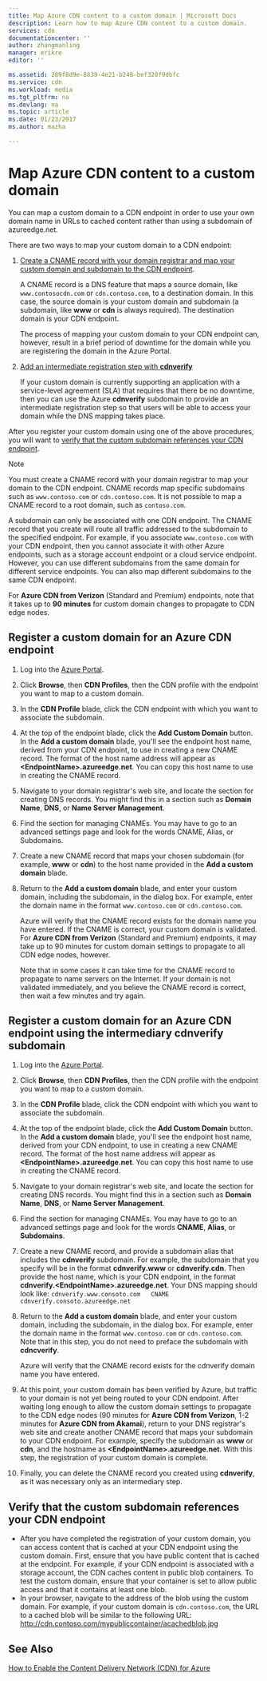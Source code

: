 ```yaml
---
title: Map Azure CDN content to a custom domain | Microsoft Docs
description: Learn how to map Azure CDN content to a custom domain.
services: cdn
documentationcenter: ''
author: zhangmanling
manager: erikre
editor: ''

ms.assetid: 289f8d9e-8839-4e21-b248-bef320f9dbfc
ms.service: cdn
ms.workload: media
ms.tgt_pltfrm: na
ms.devlang: na
ms.topic: article
ms.date: 01/23/2017
ms.author: mazha

---
```

# Map Azure CDN content to a custom domain
You can map a custom domain to a CDN endpoint in order to use your own domain name in URLs to cached content rather than using a subdomain of azureedge.net.

There are two ways to map your custom domain to a CDN endpoint:

1. [Create a CNAME record with your domain registrar and map your custom domain and subdomain to the CDN endpoint](#register-a-custom-domain-for-an-azure-cdn-endpoint).
   
    A CNAME record is a DNS feature that maps a source domain, like `www.contosocdn.com` or `cdn.contoso.com`, to a destination domain. In this case, the source domain is your custom domain and subdomain (a subdomain, like **www** or **cdn** is always required). The destination domain is your CDN endpoint.  
   
    The process of mapping your custom domain to your CDN endpoint can, however, result in a brief period of downtime for the domain while you are registering the domain in the Azure  Portal.
2. [Add an intermediate registration step with **cdnverify**](#register-a-custom-domain-for-an-azure-cdn-endpoint-using-the-intermediary-cdnverify-subdomain)
   
    If your custom domain is currently supporting an application with a service-level agreement (SLA) that requires that there be no downtime, then you can use the Azure **cdnverify** subdomain to provide an intermediate registration step so that users will be able to access your domain while the DNS mapping takes place.  

After you register your custom domain using one of the above procedures, you will want to [verify that the custom subdomain references your CDN endpoint](#verify-that-the-custom-subdomain-references-your-cdn-endpoint).

> [!NOTE]
> You must create a CNAME record with your domain registrar to map your domain to the CDN endpoint. CNAME records map specific subdomains such as `www.contoso.com` or `cdn.contoso.com`. It is not possible to map a CNAME record to a root domain, such as `contoso.com`.
> 
> A subdomain can only be associated with one CDN endpoint. The CNAME record that you create will route all traffic addressed to the subdomain to the specified endpoint.  For example, if you associate `www.contoso.com` with your CDN endpoint, then you cannot associate it with other Azure endpoints, such as a storage account endpoint or a cloud service endpoint. However, you can use different subdomains from the same domain for different service endpoints. You can also map different subdomains to the same CDN endpoint.
> 
> For **Azure CDN from Verizon** (Standard and Premium) endpoints, note that it takes up to **90 minutes** for custom domain changes to propagate to CDN edge nodes.
> 
> 

## Register a custom domain for an Azure CDN endpoint
1. Log into the [Azure Portal](https://portal.azure.com/).
2. Click **Browse**, then **CDN Profiles**, then the CDN profile with the endpoint you want to map to a custom domain.  
3. In the **CDN Profile** blade, click the CDN endpoint with which you want to associate the subdomain.
4. At the top of the endpoint blade, click the **Add Custom Domain** button.  In the **Add a custom domain** blade, you'll see the endpoint host name, derived from your CDN endpoint, to use in creating a new CNAME record. The format of the host name address will appear as **&lt;EndpointName>.azureedge.net**.  You can copy this host name to use in creating the CNAME record.  
5. Navigate to your domain registrar's web site, and locate the section for creating DNS records. You might find this in a section such as **Domain Name**, **DNS**, or **Name Server Management**.
6. Find the section for managing CNAMEs. You may have to go to an advanced settings page and look for the words CNAME, Alias, or Subdomains.
7. Create a new CNAME record that maps your chosen subdomain (for example, **www** or **cdn**) to the host name provided in the **Add a custom domain** blade. 
8. Return to the **Add a custom domain** blade, and enter your custom domain, including the subdomain, in the dialog box. For example, enter the domain name in the format `www.contoso.com` or `cdn.contoso.com`.   
   
   Azure will verify that the CNAME record exists for the domain name you have entered. If the CNAME is correct, your custom domain is validated.  For **Azure CDN from Verizon** (Standard and Premium) endpoints, it may take up to 90 minutes for custom domain settings to propagate to all CDN edge nodes, however.  
   
   Note that in some cases it can take time for the CNAME record to propagate to name servers on the Internet. If your domain is not validated immediately, and you believe the CNAME record is correct, then wait a few minutes and try again.

## Register a custom domain for an Azure CDN endpoint using the intermediary cdnverify subdomain
1. Log into the [Azure Portal](https://portal.azure.com/).
2. Click **Browse**, then **CDN Profiles**, then the CDN profile with the endpoint you want to map to a custom domain.  
3. In the **CDN Profile** blade, click the CDN endpoint with which you want to associate the subdomain.
4. At the top of the endpoint blade, click the **Add Custom Domain** button.  In the **Add a custom domain** blade, you'll see the endpoint host name, derived from your CDN endpoint, to use in creating a new CNAME record. The format of the host name address will appear as **&lt;EndpointName>.azureedge.net**.  You can copy this host name to use in creating the CNAME record.
5. Navigate to your domain registrar's web site, and locate the section for creating DNS records. You might find this in a section such as **Domain Name**, **DNS**, or **Name Server Management**.
6. Find the section for managing CNAMEs. You may have to go to an advanced settings page and look for the words **CNAME**, **Alias**, or **Subdomains**.
7. Create a new CNAME record, and provide a subdomain alias that includes the **cdnverify** subdomain. For example, the subdomain that you specify will be in the format **cdnverify.www** or **cdnverify.cdn**. Then provide the host name, which is your CDN endpoint, in the format **cdnverify.&lt;EndpointName>.azureedge.net**. Your DNS mapping should look like: `cdnverify.www.consoto.com   CNAME   cdnverify.consoto.azureedge.net`  
8. Return to the **Add a custom domain** blade, and enter your custom domain, including the subdomain, in the dialog box. For example, enter the domain name in the format `www.contoso.com` or `cdn.contoso.com`. Note that in this step, you do not need to preface the subdomain with **cdncverify**.  
   
    Azure will verify that the CNAME record exists for the cdnverify domain name you have entered.
9. At this point, your custom domain has been verified by Azure, but traffic to your domain is not yet being routed to your CDN endpoint. After waiting long enough to allow the custom domain settings to propagate to the CDN edge nodes (90 minutes for **Azure CDN from Verizon**, 1-2 minutes for **Azure CDN from Akamai**), return to your DNS registrar's web site and create another CNAME record that maps your subdomain to your CDN endpoint. For example, specify the subdomain as **www** or **cdn**, and the hostname as **&lt;EndpointName>.azureedge.net**. With this step, the registration of your custom domain is complete.
10. Finally, you can delete the CNAME record you created using **cdnverify**, as it was necessary only as an intermediary step.  

## Verify that the custom subdomain references your CDN endpoint
* After you have completed the registration of your custom domain, you can access content that is cached at your CDN endpoint using the custom domain.
  First, ensure that you have public content that is cached at the endpoint. For example, if your CDN endpoint is associated with a storage account, the CDN caches content in public blob containers. To test the custom domain, ensure that your container is set to allow public access and that it contains at least one blob.
* In your browser, navigate to the address of the blob using the custom domain. For example, if your custom domain is `cdn.contoso.com`, the URL to a cached blob will be similar to the following URL:
        http://cdn.contoso.com/mypubliccontainer/acachedblob.jpg

## See Also
[How to Enable the Content Delivery Network (CDN)  for Azure](cdn-create-new-endpoint.md)  

